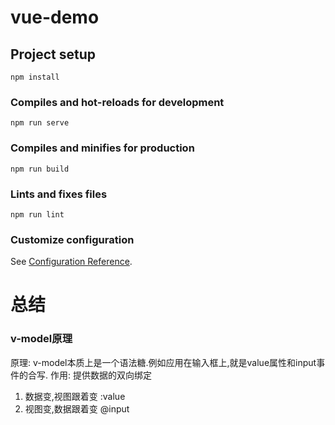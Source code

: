 # vue-demo

## Project setup
```
npm install
```

### Compiles and hot-reloads for development
```
npm run serve
```

### Compiles and minifies for production
```
npm run build
```

### Lints and fixes files
```
npm run lint
```

### Customize configuration
See [Configuration Reference](https://cli.vuejs.org/config/).


# 总结
### v-model原理
原理: v-model本质上是一个语法糖.例如应用在输入框上,就是value属性和input事件的合写.
作用: 提供数据的双向绑定
1. 数据变,视图跟着变 :value
2. 视图变,数据跟着变 @input

